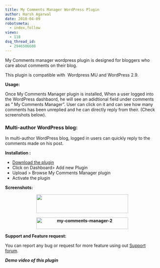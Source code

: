 ```yaml
---
title: My Comments Manager WordPress Plugin
author: Harsh Agarwal
date: 2010-04-09
robotsmeta:
  - index,follow
views:
  - 118
dsq_thread_id:
  - 2946506608
---
```

My Comments manager wordpress plugin is designed for bloggers who care about comments on their blog.

This plugin is compatible with  Wordpress MU and WordPress 2.9.

**Usage:**

Once My Comments Manager plugin is installed, When a user logged into the WordPress dashbaord, he will see an adidtional field under comments as &#8221; My Comments Manager&#8221;. User can click on it and can see how many comments has been unreplied and he can directly reply from their. (Check screenshots below).

### **Multi-author WordPress blog:**

In multi-author WordPress blog, logged in users can quickly reply to the comments made on his post.

**Installation :**

  * <a href="http://wordpress.org/extend/plugins/my-comments-manager-8/" onclick="_gaq.push(['_trackEvent', 'outbound-article', 'http://wordpress.org/extend/plugins/my-comments-manager-8/', 'Download the plugin']);" >Download the plugin</a>
  * Click on Dashboard> Add new Plugin
  * Upload > Browse My Comments Manager plugin
  * Activate the plugin

**Screenshots:**

<p style="text-align: center">
  <strong><a href="http://wpveda.com/my-comments-manager-wordpress-plugin/my-comments-manager-3/" onclick="_gaq.push(['_trackEvent', 'outbound-article', 'http://wpveda.com/my-comments-manager-wordpress-plugin/my-comments-manager-3/', '']);" rel="attachment wp-att-211"><img class="aligncenter size-medium  wp-image-54273" src="http://cdn.devilsworkshop.org/files/2010/04/my-comments-manager-3-300x41.png" alt="" width="300" height="61" /></a></strong>
</p>

<p style="text-align: center">
  <strong><a href="http://wpveda.com/my-comments-manager-wordpress-plugin/my-comments-manager-2/" onclick="_gaq.push(['_trackEvent', 'outbound-article', 'http://wpveda.com/my-comments-manager-wordpress-plugin/my-comments-manager-2/', '']);" rel="attachment wp-att-212"><img class="aligncenter size-medium wp-image-212" src="http://cdn.devilsworkshop.org/files/2010/04/my-comments-manager-2-300x38.png" alt="my-comments-manager-2" width="300" height="38" /></a></strong>
</p>

<p style="text-align: center">
  <p style="text-align: left">
    <strong>Support and Feature request:</strong>
  </p>
  
  <p style="text-align: left">
    You can report any bug or request for more feature using out <a href="http://rtforums.com/forum/wordpress-plugins?q=wordpress-plugins" onclick="_gaq.push(['_trackEvent', 'outbound-article', 'http://rtforums.com/forum/wordpress-plugins?q=wordpress-plugins', 'Support forum']);" >Support forum</a>.
  </p>
  
  <p>
    <em><strong>Demo video of this plugin</strong></em>
  </p>
